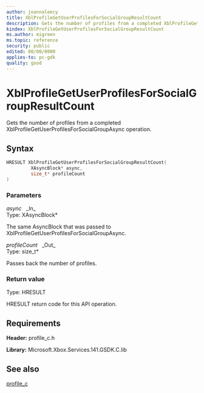 ```yaml
---
author: joannaleecy
title: XblProfileGetUserProfilesForSocialGroupResultCount
description: Gets the number of profiles from a completed XblProfileGetUserProfilesForSocialGroupAsync operation.
kindex: XblProfileGetUserProfilesForSocialGroupResultCount
ms.author: migreen
ms.topic: reference
security: public
edited: 00/00/0000
applies-to: pc-gdk
quality: good
---
```


# XblProfileGetUserProfilesForSocialGroupResultCount  

Gets the number of profiles from a completed XblProfileGetUserProfilesForSocialGroupAsync operation.  

## Syntax  
  
```cpp
HRESULT XblProfileGetUserProfilesForSocialGroupResultCount(  
         XAsyncBlock* async,  
         size_t* profileCount  
)  
```  
  
### Parameters  
  
*async* &nbsp;&nbsp;\_In\_  
Type: XAsyncBlock*  
  
The same AsyncBlock that was passed to XblProfileGetUserProfilesForSocialGroupAsync.  
  
*profileCount* &nbsp;&nbsp;\_Out\_  
Type: size_t*  
  
Passes back the number of profiles.  
  
  
### Return value  
Type: HRESULT
  
HRESULT return code for this API operation.
  
## Requirements  
  
**Header:** profile_c.h
  
**Library:** Microsoft.Xbox.Services.141.GSDK.C.lib
  
## See also  
[profile_c](../profile_c_members.md)  
  
  